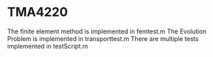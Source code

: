 # TMA4220
The finite element method is implemented in femtest.m
The Evolution Problem is implemented in transporttest.m
There are multiple tests implemented in testScript.m

